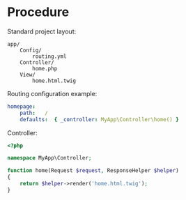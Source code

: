 # Procedure

Standard project layout:

```
app/
    Config/
        routing.yml
    Controller/
        home.php
    View/
        home.html.twig
```

Routing configuration example:

```yml
homepage:
    path:   /
    defaults:  { _controller: MyApp\Controller\home() }
```

Controller:

```php
<?php

namespace MyApp\Controller;

function home(Request $request, ResponseHelper $helper)
{
    return $helper->render('home.html.twig');
}
```
